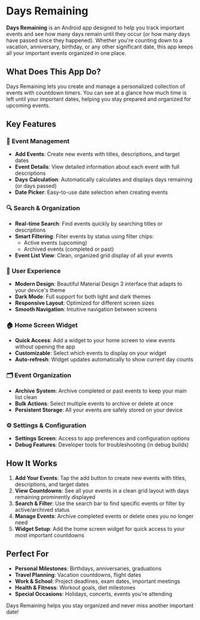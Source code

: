 # Days Remaining

**Days Remaining** is an Android app designed to help you track important events and see how many days remain until they occur (or how many days have passed since they happened). Whether you're counting down to a vacation, anniversary, birthday, or any other significant date, this app keeps all your important events organized in one place.

## What Does This App Do?

Days Remaining lets you create and manage a personalized collection of events with countdown timers. You can see at a glance how much time is left until your important dates, helping you stay prepared and organized for upcoming events.

## Key Features

### 📅 **Event Management**
- **Add Events**: Create new events with titles, descriptions, and target dates
- **Event Details**: View detailed information about each event with full descriptions
- **Days Calculation**: Automatically calculates and displays days remaining (or days passed)
- **Date Picker**: Easy-to-use date selection when creating events

### 🔍 **Search & Organization**
- **Real-time Search**: Find events quickly by searching titles or descriptions
- **Smart Filtering**: Filter events by status using filter chips:
  - Active events (upcoming)
  - Archived events (completed or past)
- **Event List View**: Clean, organized grid display of all your events

### 📱 **User Experience**
- **Modern Design**: Beautiful Material Design 3 interface that adapts to your device's theme
- **Dark Mode**: Full support for both light and dark themes
- **Responsive Layout**: Optimized for different screen sizes
- **Smooth Navigation**: Intuitive navigation between screens

### 🏠 **Home Screen Widget**
- **Quick Access**: Add a widget to your home screen to view events without opening the app
- **Customizable**: Select which events to display on your widget
- **Auto-refresh**: Widget updates automatically to show current day counts

### 🗂️ **Event Organization**
- **Archive System**: Archive completed or past events to keep your main list clean
- **Bulk Actions**: Select multiple events to archive or delete at once
- **Persistent Storage**: All your events are safely stored on your device

### ⚙️ **Settings & Configuration**
- **Settings Screen**: Access to app preferences and configuration options
- **Debug Features**: Developer tools for troubleshooting (in debug builds)

## How It Works

1. **Add Your Events**: Tap the add button to create new events with titles, descriptions, and target dates
2. **View Countdowns**: See all your events in a clean grid layout with days remaining prominently displayed
3. **Search & Filter**: Use the search bar to find specific events or filter by active/archived status
4. **Manage Events**: Archive completed events or delete ones you no longer need
5. **Widget Setup**: Add the home screen widget for quick access to your most important countdowns

## Perfect For

- **Personal Milestones**: Birthdays, anniversaries, graduations
- **Travel Planning**: Vacation countdowns, flight dates
- **Work & School**: Project deadlines, exam dates, important meetings
- **Health & Fitness**: Workout goals, diet milestones
- **Special Occasions**: Holidays, concerts, events you're attending

Days Remaining helps you stay organized and never miss another important date! 

